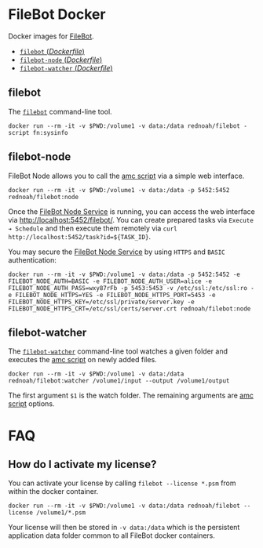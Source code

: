 # FileBot Docker

Docker images for [FileBot](https://www.filebot.net/).
- [`filebot` (*Dockerfile*)](https://github.com/filebot/plugins/blob/master/docker/Dockerfile)
- [`filebot-node` (*Dockerfile*)](https://github.com/filebot/plugins/blob/master/docker/Dockerfile.node)
- [`filebot-watcher` (*Dockerfile*)](https://github.com/filebot/plugins/blob/master/docker/Dockerfile.watcher)


## filebot

The [`filebot`](https://www.filebot.net/cli.html) command-line tool.

```
docker run --rm -it -v $PWD:/volume1 -v data:/data rednoah/filebot -script fn:sysinfo
```


## filebot-node

FileBot Node allows you to call the [amc script](https://www.filebot.net/forums/viewtopic.php?f=4&t=215) via a simple web interface.

```
docker run --rm -it -v $PWD:/volume1 -v data:/data -p 5452:5452 rednoah/filebot:node
```

Once the [FileBot Node Service](https://github.com/filebot/filebot-node) is running, you can access the  web interface via [http://localhost:5452/filebot/](http://localhost:5452/filebot/). You can create prepared tasks via `Execute ➔ Schedule` and then execute them remotely via `curl http://localhost:5452/task?id=${TASK_ID}`.

You may secure the [FileBot Node Service](https://github.com/filebot/filebot-node) by using `HTTPS` and `BASIC` authentication:
```
docker run --rm -it -v $PWD:/volume1 -v data:/data -p 5452:5452 -e FILEBOT_NODE_AUTH=BASIC -e FILEBOT_NODE_AUTH_USER=alice -e FILEBOT_NODE_AUTH_PASS=wxy87rFb -p 5453:5453 -v /etc/ssl:/etc/ssl:ro -e FILEBOT_NODE_HTTPS=YES -e FILEBOT_NODE_HTTPS_PORT=5453 -e FILEBOT_NODE_HTTPS_KEY=/etc/ssl/private/server.key -e FILEBOT_NODE_HTTPS_CRT=/etc/ssl/certs/server.crt rednoah/filebot:node
```


## filebot-watcher

The [`filebot-watcher`](https://github.com/filebot/plugins/blob/master/docker/filebot-watcher) command-line tool watches a given folder and executes the [amc script](https://www.filebot.net/forums/viewtopic.php?f=4&t=215) on newly added files.

```
docker run --rm -it -v $PWD:/volume1 -v data:/data rednoah/filebot:watcher /volume1/input --output /volume1/output
```

The first argument `$1` is the watch folder. The remaining arguments are [amc script](https://www.filebot.net/forums/viewtopic.php?f=4&t=215) options.


# FAQ


## How do I activate my license?

You can activate your license by calling `filebot --license *.psm` from within the docker container.

```
docker run --rm -it -v $PWD:/volume1 -v data:/data rednoah/filebot --license /volume1/*.psm
```

Your license will then be stored in `-v data:/data` which is the persistent application data folder common to all FileBot docker containers.
